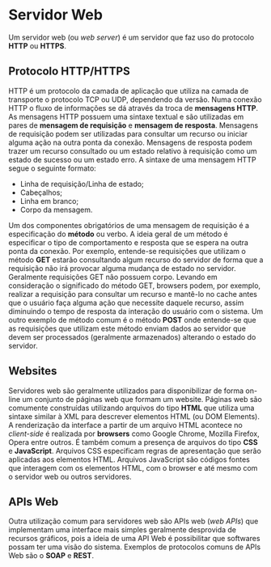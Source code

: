 # Servidor Web

Um servidor web (ou *web server*) é um servidor que faz uso do protocolo **HTTP** ou **HTTPS**.

## Protocolo HTTP/HTTPS

HTTP é um protocolo da camada de aplicação que utiliza na camada de transporte o protocolo TCP ou UDP, dependendo da versão.
Numa conexão HTTP o fluxo de informações se dá através da troca de **mensagens HTTP**.
As mensagens HTTP possuem uma sintaxe textual e são utilizadas em pares de **mensagem de requisição** e **mensagem de resposta**.
Mensagens de requisição podem ser utilizadas para consultar um recurso ou iniciar alguma ação na outra ponta da conexão.
Mensagens de resposta podem trazer um recurso consultado ou um estado relativo à requisição como um estado de sucesso ou um estado erro.
A sintaxe de uma mensagem HTTP segue o seguinte formato:

- Linha de requisição/Linha de estado;
- Cabeçalhos;
- Linha em branco;
- Corpo da mensagem.

Um dos componentes obrigatórios de uma mensagem de requisição é a especificação do **método** ou verbo.
A ideia geral de um método é especificar o tipo de comportamento e resposta que se espera na outra ponta da conexão.
Por exemplo, entende-se requisições que utilizam o método **GET** estarão consultando algum recurso do servidor de forma que a requisição não irá provocar alguma mudança de estado no servidor. Geralmente requisições GET não possuem corpo.
Levando em consideração o significado do método GET, browsers podem, por exemplo, realizar a requisição para consultar um recurso e mantê-lo no cache antes que o usuário faça alguma ação que necessite daquele recurso, assim diminuindo o tempo de resposta da interação do usuário com o sistema.
Um outro exemplo de método comum é o método **POST** onde entende-se que as requisições que utilizam este método enviam dados ao servidor que devem ser processados (geralmente armazenados) alterando o estado do servidor.

## Websites

Servidores web são geralmente utilizados para disponibilizar de forma on-line um conjunto de páginas web que formam um website.
Páginas web são comumente construídas utilizando arquivos do tipo **HTML** que utiliza uma sintaxe similar à XML para descrever elementos HTML (ou DOM Elements).
A renderização da interface a partir de um arquivo HTML acontece no *client-side* é realizada por **browsers** como Google Chrome, Mozilla Firefox, Opera entre outros.
É também comum a presença de arquivos do tipo **CSS** e **JavaScript**.
Arquivos CSS especificam regras de apresentação que serão aplicadas aos elementos HTML.
Arquivos JavaScript são códigos fontes que interagem com os elementos HTML, com o browser e até mesmo com o servidor web ou outros servidores.

## APIs Web

Outra utilização comum para servidores web são APIs web (*web APIs*) que implementam uma interface mais simples geralmente desprovida de recursos gráficos, pois a ideia de uma API Web é possibilitar que softwares possam ter uma visão do sistema.
Exemplos de protocolos comuns de APIs Web são o **SOAP** e **REST**.
